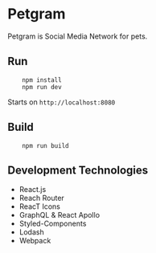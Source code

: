 # Petgram

Petgram is Social Media Network for pets.


## Run
```
    npm install
    npm run dev
```
Starts on `http://localhost:8080`

## Build
```
    npm run build
```

## Development Technologies
* React.js
* Reach Router
* ReacT Icons
* GraphQL & React Apollo 
* Styled-Components
* Lodash
* Webpack

